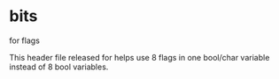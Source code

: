 # bits
for flags

This header file released for helps use 8 flags in one bool/char variable instead of 8 bool variables.
